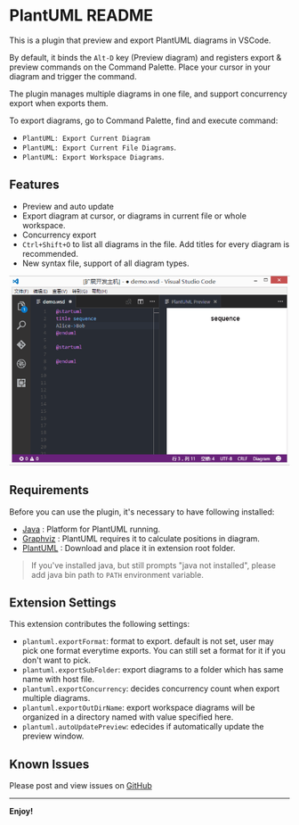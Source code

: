# PlantUML README

This is a plugin that preview and export PlantUML diagrams in VSCode.

By default, it binds the `Alt-D` key (Preview diagram) and registers export & preview commands on the Command Palette. 
Place your cursor in your diagram and trigger the command.

The plugin manages multiple diagrams in one file, and support concurrency export when exports them.

To export diagrams, go to Command Palette, find and execute command:
- `PlantUML: Export Current Diagram` 
- `PlantUML: Export Current File Diagrams`.
- `PlantUML: Export Workspace Diagrams`.

## Features

- Preview and auto update
- Export diagram at cursor, or diagrams in current file or whole workspace.
- Concurrency export
- `Ctrl+Shift+O` to list all diagrams in the file. Add titles for every diagram is recommended.
- New syntax file, support of all diagram types.

![demo](images/demo.gif "demo")

## Requirements

Before you can use the plugin, it's necessary to have following installed:

* [Java][Java] : Platform for PlantUML running.
* [Graphviz][Graphviz] : PlantUML requires it to calculate positions in diagram.
* [PlantUML][PlantUML] : Download and place it in extension root folder.

[Java]: http://java.com/en/download/ "Download Java"
[Graphviz]: http://www.graphviz.org/Download..php "Download Graphviz"
[PlantUML]: http://plantuml.com/download "Download PlantUML"

> If you've installed java, but still prompts "java not installed", please add java bin path to `PATH` environment variable.

## Extension Settings

This extension contributes the following settings:

- `plantuml.exportFormat`: format to export. default is not set, user may pick one format everytime exports. You can still set a format for it if you don't want to pick.
- `plantuml.exportSubFolder`: export diagrams to a folder which has same name with host file.
- `plantuml.exportConcurrency`: decides concurrency count when export multiple diagrams.
- `plantuml.exportOutDirName`: export workspace diagrams will be organized in a directory named with value specified here.
- `plantuml.autoUpdatePreview`: edecides if automatically update the preview window.


## Known Issues

Please post and view issues on [GitHub][issues]

[issues]: https://github.com/qjebbs/vscode-plantuml/issues "Post issues"

-----------------------------------------------------------------------------------------------------------

**Enjoy!**
